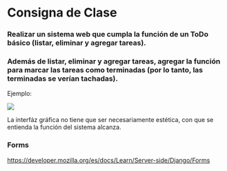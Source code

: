 # Consigna de Clase

### Realizar un sistema web que cumpla la función de un ToDo básico (listar, eliminar y agregar tareas).

### Además de listar, eliminar y agregar tareas, agregar la función para marcar las tareas como terminadas (por lo tanto, las terminadas se verían tachadas).

Ejemplo:

![](https://i.pinimg.com/originals/c5/78/1d/c5781d72c1298dc869b74702b4ee42a0.png)

La interfáz gráfica no tiene que ser necesariamente estética, con que se entienda la función del sistema alcanza.

### Forms

https://developer.mozilla.org/es/docs/Learn/Server-side/Django/Forms